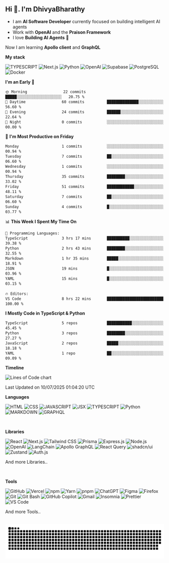 ## Hi 👋. I'm DhivyaBharathy

- I am **AI Software Developer** currently focused on building intelligent AI agents
- Work with **OpenAI** and the **Praison Framework**
- I love **Building AI Agents** 🤖

Now I am learning **Apollo client** and **GraphQL**

**My stack**
<p align="left">
    <img src="https://go-skill-icons.vercel.app/api/icons?i=ts" width="60" alt="TYPESCRIPT"/>
    <img src="https://go-skill-icons.vercel.app/api/icons?i=next" width="60" alt="Next.js" />
    <img src="https://go-skill-icons.vercel.app/api/icons?i=python" width="60" alt="Python" />
    <img src="https://go-skill-icons.vercel.app/api/icons?i=openai" width="60" alt="OpenAI" />
    <img src="https://go-skill-icons.vercel.app/api/icons?i=supabase" width="60" alt="Supabase" />
    <img src="https://go-skill-icons.vercel.app/api/icons?i=postgresql" width="60" alt="PostgreSQL" />
    <img src="https://go-skill-icons.vercel.app/api/icons?i=docker" width="60" alt="Docker" />
</p>

<!--START_SECTION:waka-->
**I'm an Early 🐤** 

```text
🌞 Morning                22 commits          █████░░░░░░░░░░░░░░░░░░░░   20.75 % 
🌆 Daytime                60 commits          ██████████████░░░░░░░░░░░   56.60 % 
🌃 Evening                24 commits          ██████░░░░░░░░░░░░░░░░░░░   22.64 % 
🌙 Night                  0 commits           ░░░░░░░░░░░░░░░░░░░░░░░░░   00.00 % 
```
📅 **I'm Most Productive on Friday** 

```text
Monday                   1 commits           ░░░░░░░░░░░░░░░░░░░░░░░░░   00.94 % 
Tuesday                  7 commits           ██░░░░░░░░░░░░░░░░░░░░░░░   06.60 % 
Wednesday                1 commits           ░░░░░░░░░░░░░░░░░░░░░░░░░   00.94 % 
Thursday                 35 commits          ████████░░░░░░░░░░░░░░░░░   33.02 % 
Friday                   51 commits          ████████████░░░░░░░░░░░░░   48.11 % 
Saturday                 7 commits           ██░░░░░░░░░░░░░░░░░░░░░░░   06.60 % 
Sunday                   4 commits           █░░░░░░░░░░░░░░░░░░░░░░░░   03.77 % 
```


📊 **This Week I Spent My Time On** 

```text
💬 Programming Languages: 
TypeScript               3 hrs 17 mins       ██████████░░░░░░░░░░░░░░░   39.38 % 
Python                   2 hrs 43 mins       ████████░░░░░░░░░░░░░░░░░   32.55 % 
Markdown                 1 hr 35 mins        █████░░░░░░░░░░░░░░░░░░░░   18.91 % 
JSON                     19 mins             █░░░░░░░░░░░░░░░░░░░░░░░░   03.96 % 
YAML                     15 mins             █░░░░░░░░░░░░░░░░░░░░░░░░   03.15 % 

🔥 Editors: 
VS Code                  8 hrs 22 mins       █████████████████████████   100.00 % 
```

**I Mostly Code in TypeScript & Python** 

```text
TypeScript               5 repos             ███████████░░░░░░░░░░░░░░   45.45 % 
Python                   3 repos             ████████░░░░░░░░░░░░░░░░░   27.27 % 
JavaScript               2 repos             █████░░░░░░░░░░░░░░░░░░░░   18.18 % 
YAML                     1 repo              ██░░░░░░░░░░░░░░░░░░░░░░░   09.09 % 
```



**Timeline**

![Lines of Code chart](https://raw.githubusercontent.com/dhivyabharathy/dhivyabharathy/main/assets/bar_graph.png)


 Last Updated on 10/07/2025 01:04:20 UTC
<!--END_SECTION:waka-->

**Languages**
<p align="left">
    <img src="https://go-skill-icons.vercel.app/api/icons?i=html" width="60" alt="HTML" />
    <img src="https://go-skill-icons.vercel.app/api/icons?i=css" width="60" alt="CSS" />
    <img src="https://go-skill-icons.vercel.app/api/icons?i=js" width="60" alt="JAVASCRIPT" />
    <img src="https://go-skill-icons.vercel.app/api/icons?i=react" width="60" alt="JSX"/>
    <img src="https://go-skill-icons.vercel.app/api/icons?i=ts" width="60" alt="TYPESCRIPT"/>
    <img src="https://go-skill-icons.vercel.app/api/icons?i=python" width="60" alt="Python"/>
    <img src="https://go-skill-icons.vercel.app/api/icons?i=md" width="60" alt="MARKDOWN"/>
    <img src="https://go-skill-icons.vercel.app/api/icons?i=graphql" width="60" alt="GRAPHQL"/>
</p>

<br>

**Libraries**
<p align="left">
    <img src="https://go-skill-icons.vercel.app/api/icons?i=react" width="60" alt="React" />
    <img src="https://go-skill-icons.vercel.app/api/icons?i=next" width="60" alt="Next.js" />
    <img src="https://go-skill-icons.vercel.app/api/icons?i=tailwind" width="60" alt="Tailwind CSS" />
    <img src="https://go-skill-icons.vercel.app/api/icons?i=prisma" width="60" alt="Prisma" />
    <img src="https://go-skill-icons.vercel.app/api/icons?i=expressjs" width="60" alt="Express.js" />
    <img src="https://go-skill-icons.vercel.app/api/icons?i=nodejs" width="60" alt="Node.js" />
    <img src="https://go-skill-icons.vercel.app/api/icons?i=openai" width="60" alt="OpenAI" />
    <img src="https://go-skill-icons.vercel.app/api/icons?i=langchain" width="60" alt="LangChain" />
    <img src="https://go-skill-icons.vercel.app/api/icons?i=apollo" width="60" alt="Apollo GraphQL" />
    <img src="https://go-skill-icons.vercel.app/api/icons?i=reactquery" width="60" alt="React Query" />
    <img src="https://go-skill-icons.vercel.app/api/icons?i=shadcn" width="60" alt="shadcn/ui" />
    <img src="https://go-skill-icons.vercel.app/api/icons?i=zustand" width="60" alt="Zustand" />
    <img src="https://go-skill-icons.vercel.app/api/icons?i=authjs" width="60" alt="Auth.js" />
</p>

And more Libraries..

<br>

**Tools**
<p align="left">
    <img src="https://go-skill-icons.vercel.app/api/icons?i=github" width="60" alt="GitHub" />
    <img src="https://go-skill-icons.vercel.app/api/icons?i=vercel" width="60" alt="Vercel" />
    <img src="https://go-skill-icons.vercel.app/api/icons?i=npm" width="60" alt="npm" />
    <img src="https://go-skill-icons.vercel.app/api/icons?i=yarn" width="60" alt="Yarn" />
    <img src="https://go-skill-icons.vercel.app/api/icons?i=pnpm" width="60" alt="pnpm" />
    <img src="https://go-skill-icons.vercel.app/api/icons?i=chatgpt" width="60" alt="ChatGPT" />
    <img src="https://go-skill-icons.vercel.app/api/icons?i=figma" width="60" alt="Figma" />
    <img src="https://go-skill-icons.vercel.app/api/icons?i=firefox" width="60" alt="Firefox" />
    <img src="https://go-skill-icons.vercel.app/api/icons?i=git" width="60" alt="Git" />
    <img src="https://go-skill-icons.vercel.app/api/icons?i=gitbash" width="60" alt="Git Bash" />
    <img src="https://go-skill-icons.vercel.app/api/icons?i=githubcopilot" width="60" alt="GitHub Copilot" />
    <img src="https://go-skill-icons.vercel.app/api/icons?i=gmail" width="60" alt="Gmail" />
    <img src="https://go-skill-icons.vercel.app/api/icons?i=insomnia" width="60" alt="Insomnia" />
    <img src="https://go-skill-icons.vercel.app/api/icons?i=prettier" width="60" alt="Prettier" />
    <img src="https://go-skill-icons.vercel.app/api/icons?i=vscode" width="60" alt="VS Code" />
</p>

And more Tools..

<br>

<picture>
  <source media="(prefers-color-scheme: dark)" srcset="https://raw.githubusercontent.com/Dhivya-Bharathy/Dhivya-Bharathy/main/dist/github-contribution-grid-snake-dark.svg" />
  <source media="(prefers-color-scheme: light)" srcset="https://raw.githubusercontent.com/Dhivya-Bharathy/Dhivya-Bharathy/main/dist/github-contribution-grid-snake.svg" />
  <img alt="github-snake" src="https://raw.githubusercontent.com/Dhivya-Bharathy/Dhivya-Bharathy/main/dist/github-contribution-grid-snake.svg" />
</picture> 
